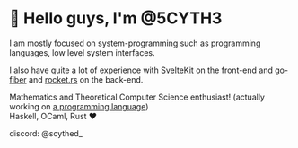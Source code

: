 # 🧋  Hello guys, I'm @5CYTH3
I am mostly focused on system-programming such as programming languages, low level system interfaces.

I also have quite a lot of experience with [SvelteKit](https://github.com/sveltejs/kit) on the front-end and [go-fiber](https://github.com/gofiber/fiber) and [rocket.rs](https://github.com/rwf2/Rocket) on the back-end.

Mathematics and Theoretical Computer Science enthusiast! (actually working on [a programming language](https://github.com/5CYTH3/karm_parser)) <br>
Haskell, OCaml, Rust ❤️


discord: @scythed_
